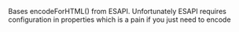 Bases encodeForHTML() from ESAPI. Unfortunately ESAPI requires configuration in properties which
is a pain if you just need to encode
